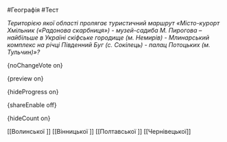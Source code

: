#Географія #Тест

*Територією якої області пролягає туристичний маршрут «Місто-курорт Хмільник («Радонова скарбниця») - музей-садиба М. Пирогова – найбільше в Україні скіфське городище (м. Немирів) - Млинарський комплекс на річці Південний Буг (с. Сокілець) - палац Потоцьких (м. Тульчин)»?*

{noChangeVote on}

{preview on}

{hideProgress on}

{shareEnable off}

{hideCount on}

[[Волинської ]]
[[Вінницької ]]
[[Полтавської ]]
[[Чернівецької]]
